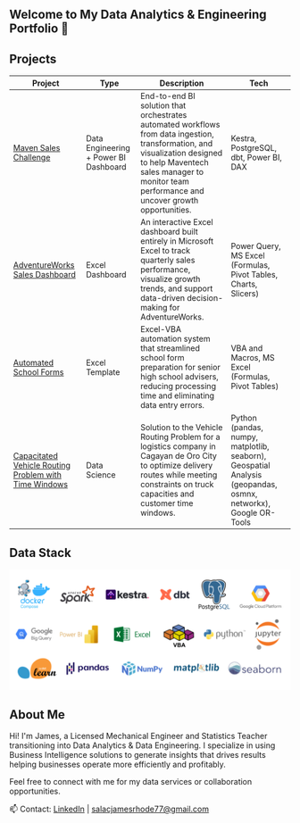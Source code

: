 ## Welcome to My Data Analytics & Engineering Portfolio 👋

## Projects
| **Project** | **Type** | **Description** | **Tech** |
|----------|------|--------------|------|
| [Maven Sales Challenge](/maven_sales_challenge/) | Data Engineering + Power BI Dashboard | End-to-end BI solution that orchestrates automated workflows from data ingestion, transformation, and visualization designed to help Maventech sales manager to monitor team performance and uncover growth opportunities. | Kestra, PostgreSQL, dbt, Power BI, DAX |
| [AdventureWorks Sales Dashboard](/adventureworks_sales_dashboard/) | Excel Dashboard | An interactive Excel dashboard built entirely in Microsoft Excel to track quarterly sales performance, visualize growth trends, and support data-driven decision-making for AdventureWorks. | Power Query, MS Excel (Formulas, Pivot Tables, Charts, Slicers) |
| [Automated School Forms](/automated_school_forms/) | Excel Template | Excel-VBA automation system that streamlined school form preparation for senior high school advisers, reducing processing time and eliminating data entry errors. | VBA and Macros, MS Excel (Formulas, Pivot Tables) |
| [Capacitated Vehicle Routing Problem with Time Windows](capacitated_vehicle_routing_problem) | Data Science | Solution to the Vehicle Routing Problem for a logistics company in Cagayan de Oro City to optimize delivery routes while meeting constraints on truck capacities and customer time windows. | Python (pandas, numpy, matplotlib, seaborn), Geospatial Analysis (geopandas, osmnx, networkx), Google OR-Tools |

## Data Stack
![Data Stack](https://github.com/salacjamesrhode77/portfolio_assets/blob/main/images/landing_page/tech_stack.png?raw=true)

## About Me
Hi! I'm James, a Licensed Mechanical Engineer and Statistics Teacher transitioning into Data Analytics & Data Engineering. I specialize in using Business Intelligence solutions to generate insights that drives results helping businesses operate more efficiently and profitably.

Feel free to connect with me for my data services or collaboration opportunities. 

📫 Contact: [LinkedIn](https://www.linkedin.com/in/jamesrhodesalac77/) | [salacjamesrhode77@gmail.com](salac.jamesrhode77@gmail.com) 


